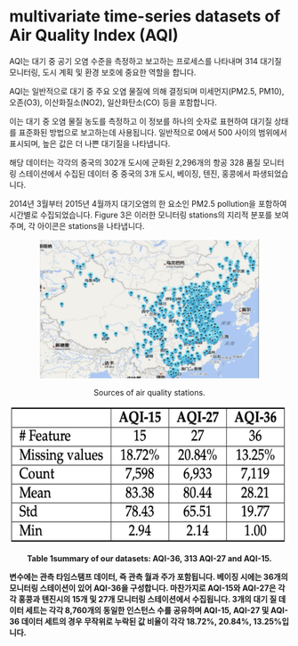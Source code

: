 # multivariate time-series datasets of Air Quality Index (AQI)


AQI는 대기 중 공기 오염 수준을 측정하고 보고하는 프로세스를 나타내며 314 대기질 모니터링, 도시 계획 및 환경 보호에 중요한 역할을 합니다. 

AQI는 일반적으로 대기 중 주요 오염 물질에 의해 결정되며 미세먼지(PM2.5, PM10), 오존(O3), 이산화질소(NO2), 일산화탄소(CO) 등을 포함합니다. 

이는 대기 중 오염 물질 농도를 측정하고 이 정보를 하나의 숫자로 표현하여 대기질 상태를 표준화된 방법으로 보고하는데 사용됩니다. 일반적으로 0에서 500 사이의 범위에서 표시되며, 높은 값은 더 나쁜 대기질을 나타냅니다. 

 해당 데이터는 각각의 중국의 302개 도시에 군화된 2,296개의 항공 328 품질 모니터링 스테이션에서 수집된 데이터 중 중국의 3개 도시, 베이징, 텐진, 홍콩에서 파생되었습니다.

2014년 3월부터 2015년 4월까지 대기오염의 한 요소인 PM2.5 pollution을 포함하여 시간별로 수집되었습니다. Figure 3은 이러한 모니터링 stations의 지리적 분포를 보여주며, 각 아이콘은 stations을 나타냅니다.


<p align="center">
<img src=".\img\AQL_Sensor.png" height = "250" alt="" align=center />
<br><br>
Sources of air quality stations.
</p>

<p align="center">
<img src=".\img\table1.png" height = "250" alt="" align=center />
<br><br>
<b>Table 1<b>summary of our datasets: AQI-36, 313 AQI-27 and AQI-15.
</p>
 
변수에는 관측 타임스탬프 데이터, 즉 관측 월과 주가 포함됩니다. 베이징 시에는 36개의 모니터링 스테이션이 있어 AQI-36을 구성합니다. 마찬가지로 AQI-15와 AQI-27은 각각 홍콩과 텐진시의 15개 및 27개 모니터링 스테이션에서 수집됩니다. 3개의 대기 질 데이터 세트는 각각 8,760개의 동일한 인스턴스 수를 공유하며 AQI-15, AQI-27 및 AQI-36 데이터 세트의 경우 무작위로 누락된 값 비율이 각각 18.72%, 20.84%, 13.25%입니다.
